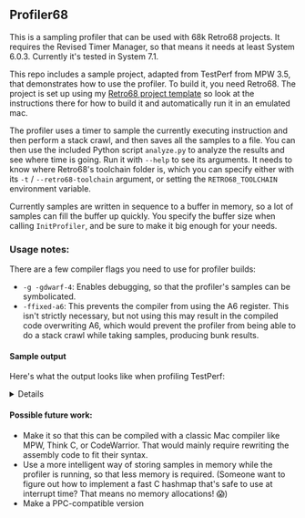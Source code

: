 ## Profiler68

This is a sampling profiler that can be used with 68k Retro68 projects. It requires the Revised Timer Manager, so that means it needs at least System 6.0.3. Currently it's tested in System 7.1.

This repo includes a sample project, adapted from TestPerf from MPW 3.5, that demonstrates how to use the profiler. To build it, you need Retro68. The project is set up using my [Retro68 project template](https://github.com/briankendall/macintosh-dev-template) so look at the instructions there for how to build it and automatically run it in an emulated mac.

The profiler uses a timer to sample the currently executing instruction and then perform a stack crawl, and then saves all the samples to a file. You can then use the included Python script `analyze.py` to analyze the results and see where time is going. Run it with `--help` to see its arguments. It needs to know where Retro68's toolchain folder is, which you can specify either with its `-t` / `--retro68-toolchain` argument, or setting the `RETRO68_TOOLCHAIN` environment variable.

Currently samples are written in sequence to a buffer in memory, so a lot of samples can fill the buffer up quickly. You specify the buffer size when calling `InitProfiler`, and be sure to make it big enough for your needs.

### Usage notes:

There are a few compiler flags you need to use for profiler builds:

- `-g -gdwarf-4`: Enables debugging, so that the profiler's samples can be symbolicated.    
- `-ffixed-a6`: This prevents the compiler from using the A6 register. This isn't strictly necessary, but not using this may result in the compiled code overwriting A6, which would prevent the profiler from being able to do a stack crawl while taking samples, producing bunk results.

#### Sample output
Here's what the output looks like when profiling TestPerf:
<details>
  
```
--------------------------------------------
Functions by inclusive samples:
--------------------------------------------

    main                             -     1317    100.0%
    SECTRECT                         -      986    74.86%
    ROMW1500                         -      587    44.57%
    RSECT                            -      284    21.56%
    ROMW500A                         -      196    14.88%
    ROMW500B                         -      194    14.73%
    W1500                            -      125     9.49%
    SETRECT                          -       45     3.41%
    ROMW100                          -       39     2.96%
    W500B                            -       38     2.88%
    W500A                            -       36     2.73%
    INITCRTABLE                      -       30     2.27%
    VBLINT                           -       27     2.05%
    W100                             -        4      0.3%
    INSETRECT                        -        3     0.22%
    FRRECT                           -        3     0.22%


--------------------------------------------
Functions by exclusive samples:
--------------------------------------------

    SECTRECT                         -      691    52.46%
    RSECT                            -      284    21.56%
    W1500                            -      125     9.49%
    SETRECT                          -       45     3.41%
    W500B                            -       38     2.88%
    W500A                            -       36     2.73%
    INITCRTABLE                      -       30     2.27%
    VBLINT                           -       27     2.05%
    ROMW1500                         -       21     1.59%
    ROMW500B                         -        5     0.37%
    W100                             -        4      0.3%
    ROMW500A                         -        3     0.22%
    INSETRECT                        -        3     0.22%
    FRRECT                           -        3     0.22%
    ROMW100                          -        2     0.15%


--------------------------------------------
Samples by function and line:
--------------------------------------------

=== W500A ==================================
  count:    13  19.11%          main.c  85 >: 	for (i = 1; i <= 500; i++) {
  count:     7  10.29%          main.c  86 >: 		junk = 1;
  count:    25  36.76%          main.c  87 >: 		junk1 = junk * 5;
  count:    23  33.82%          main.c  88 >: 		junk2 = (junk + junk1) * 5;

=== main ===================================
  count:     3   0.22%          main.c  55 >: 		W100();
  count:    36   2.75%          main.c  56 >: 		W500A();
  count:    39   2.97%          main.c  57 >: 		W500B();
  count:   127    9.7%          main.c  58 >: 		W1500();
  count:    44   3.36%          main.c  61 >: 		ROMW100();
  count:   212  16.19%          main.c  62 >: 		ROMW500A();
  count:   208  15.88%          main.c  63 >: 		ROMW500B();
  count:   640  48.89%          main.c  64 >: 		ROMW1500();

=== W500B ==================================
  count:    21  29.16%          main.c  142 >: 	for (i = 1; i <= 500; i++) {
  count:     3   4.16%          main.c  143 >: 		junk = 1;
  count:    23  31.94%          main.c  144 >: 		junk1 = junk * 5;
  count:    25  34.72%          main.c  145 >: 		junk2 = (junk + junk1) * 5;

=== W1500 ==================================
  count:    61  24.79%          main.c  113 >: 	for (i = 1; i <= 1500; i++) {
  count:    27  10.97%          main.c  114 >: 		junk = 1;
  count:    83  33.73%          main.c  115 >: 		junk1 = junk * 5;
  count:    75  30.48%          main.c  116 >: 		junk2 = (junk + junk1) * 5;

=== ROMW100 ================================
  count:     1   2.56%          main.c  172 >: 	for (i = 1; i <= 100; i++) {
  count:    38  97.43%          main.c  175 >: 		dontCare = SectRect(&junk, &junk1, &junk2);

=== ROMW500A ===============================
  count:     1    0.5%          main.c  158 >: 		SetRect(&junk, 100, 200, 300, 400);
  count:   196  99.49%          main.c  160 >: 		dontCare = SectRect(&junk, &junk1, &junk2);

=== ROMW500B ===============================
  count:     1    0.5%          main.c  218 >: 		SetRect(&junk, 100, 200, 300, 400);
  count:   196  99.49%          main.c  220 >: 		dontCare = SectRect(&junk, &junk1, &junk2);

=== ROMW1500 ===============================
  count:     3   0.49%          main.c  187 >: 	for (i = 1; i <= 1500; i++) {
  count:     1   0.16%          main.c  188 >: 		SetRect(&junk, 100, 200, 300, 400);
  count:     5   0.82%          main.c  189 >: 		SetRect(&junk1, 200, 300, 400, 500);
  count:   595   98.5%          main.c  190 >: 		dontCare = SectRect(&junk, &junk1, &junk2);

=== W100 ===================================
  count:     3   60.0%          main.c  99 >: 	for (i = 1; i <= 100; i++) {
  count:     1   20.0%          main.c  101 >: 		junk1 = junk * 5;
  count:     1   20.0%          main.c  102 >: 		junk2 = (junk + junk1) * 5;



--------------------------------------------
All stack traces:
--------------------------------------------

(393 times:)
  main
    ROMW1500
      SECTRECT

(167 times:)
  main
    ROMW1500
      SECTRECT
        RSECT

(138 times:)
  main
    ROMW500A
      SECTRECT

(134 times:)
  main
    ROMW500B
      SECTRECT

(125 times:)
  main
    W1500

(53 times:)
  main
    ROMW500A
      SECTRECT
        RSECT

(51 times:)
  main
    ROMW500B
      SECTRECT
        RSECT

(45 times:)
  main
    SETRECT

(38 times:)
  main
    W500B

(36 times:)
  main
    W500A

(27 times:)
  main
    INITCRTABLE

(24 times:)
  main
    ROMW100
      SECTRECT

(21 times:)
  main
    ROMW1500

(18 times:)
  main
    VBLINT

(13 times:)
  main
    ROMW100
      SECTRECT
        RSECT

(5 times:)
  main
    ROMW500B

(4 times:)
  main
    W100

(4 times:)
  main
    ROMW500B
      SECTRECT
        VBLINT

(4 times:)
  main
    ROMW1500
      SECTRECT
        VBLINT

(3 times:)
  main
    ROMW500A

(3 times:)
  main
    INSETRECT

(3 times:)
  main
    FRRECT

(2 times:)
  main
    SECTRECT

(2 times:)
  main
    ROMW100

(1 times:)
  main
    ROMW500A
      SECTRECT
        VBLINT

(1 times:)
  main
    ROMW500A
      SECTRECT
        INITCRTABLE

(1 times:)
  main
    ROMW1500
      SECTRECT
        INITCRTABLE

(1 times:)
  main
    ROMW1500
      INITCRTABLE
```

</details>

#### Possible future work:

- Make it so that this can be compiled with a classic Mac compiler like MPW, Think C, or CodeWarrior. That would mainly require rewriting the assembly code to fit their syntax.
- Use a more intelligent way of storing samples in memory while the profiler is running, so that less memory is required. (Someone want to figure out how to implement a fast C hashmap that's safe to use at interrupt time? That means no memory allocations! 😱)
- Make a PPC-compatible version
